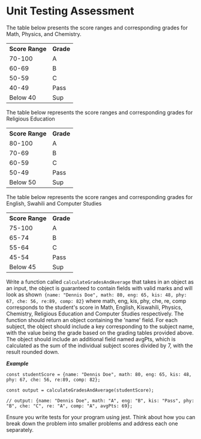 # Unit Testing Assessment
The table below presents the score ranges and corresponding grades for Math, Physics, and Chemistry.  

<table>
  <tr>
    <th>Score Range</th>
    <th>Grade</th>
  </tr>
  <tr>
    <td>70-100</td>
    <td>A</td>
  </tr>
  <tr>
    <td>60-69 </td>
    <td>B</td>
  </tr>
  <tr>
    <td>50-59</td>
    <td>C</td>
  </tr>
  <tr>
    <td>40-49</td>
    <td>Pass</td>
  </tr>
  <tr>
    <td>Below 40</td>
    <td>Sup</td>
  </tr>
</table>

The table below represents the score ranges and corresponding grades for Religious Education
<table>
  <tr>
    <th>Score Range</th>
    <th>Grade</th>
  </tr>
  <tr>
    <td>80-100</td>
    <td>A</td>
  </tr>
  <tr>
    <td>70-69 </td>
    <td>B</td>
  </tr>
  <tr>
    <td>60-59</td>
    <td>C</td>
  </tr>
  <tr>
    <td>50-49</td>
    <td>Pass</td>
  </tr>
  <tr>
    <td>Below 50</td>
    <td>Sup</td>
  </tr>
</table>

The table below represents the score ranges and corresponding grades for English, Swahili and Computer Studies
<table>
  <tr>
    <th>Score Range</th>
    <th>Grade</th>
  </tr>
  <tr>
    <td>75-100</td>
    <td>A</td>
  </tr>
  <tr>
    <td>65-74 </td>
    <td>B</td>
  </tr>
  <tr>
    <td>55-64</td>
    <td>C</td>
  </tr>
  <tr>
    <td>45-54</td>
    <td>Pass</td>
  </tr>
  <tr>
    <td>Below 45</td>
    <td>Sup</td>
  </tr>
</table>

Write a function called ```calculateGradesAndAverage``` that takes in an object as an input, the object is guaranteed to contain fields with valid marks and will look as shown``` {name: "Dennis Doe", math: 80, eng: 65, kis: 48, phy: 67, che: 56, re:89, comp: 82}``` where math, eng, kis, phy, che, re, comp corresponds to the student's score in Math, English, Kiswahili, Physics, Chemistry, Religious Education and Computer Studies respectively.  The function should return an object containing the 'name' field. For each subject, the object should include a key corresponding to the subject name, with the value being the grade based on the grading tables provided above. The object should include an additional field named avgPts, which is calculated as the sum of the individual subject scores divided by 7, with the result rounded down.

***Example***

```const studentScore = {name: "Dennis Doe", math: 80, eng: 65, kis: 48, phy: 67, che: 56, re:89, comp: 82};```

```const output = calculateGradesAndAverage(studentScore);```

```// output: {name: "Dennis Doe", math: "A", eng: "B", kis: "Pass", phy: "B", che: "C", re: "A", comp: "A", avgPts: 69};```


Ensure you write tests for your program using jest. Think about how you can break down the problem into smaller problems and address each one separately.